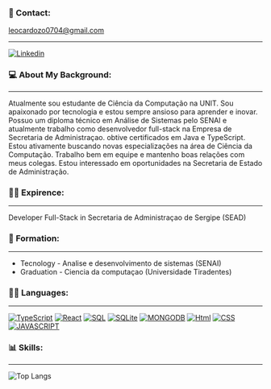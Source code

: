 ### 📧 Contact:

leocardozo0704@gmail.com

---

[![Linkedin](https://img.shields.io/badge/LinkedIn-0077B5?style=for-the-badge&logo=linkedin&logoColor=white)](https://www.linkedin.com/in/leolopescardozo/)

### 💻 About My Background:

---

Atualmente sou estudante de Ciência da Computação na UNIT. Sou apaixonado por tecnologia e estou sempre ansioso para aprender e inovar. Possuo um diploma técnico em Análise de Sistemas pelo SENAI e atualmente trabalho como desenvolvedor full-stack na Empresa de Secretaria de Administraçao. obtive certificados em Java e TypeScript. Estou ativamente buscando novas especializações na área de Ciência da Computação. Trabalho bem em equipe e mantenho boas relações com meus colegas. Estou interessado em oportunidades na Secretaria de Estado de Administração.







### 🧑‍💼 Expirence:

---

Developer Full-Stack in Secretaria de Administraçao de Sergipe (SEAD)

### 📖 Formation:

---

- Tecnology - Analise e desenvolvimento de sistemas (SENAI)
- Graduation - Ciencia da computaçao (Universidade Tiradentes)

### 👨‍💻 Languages:

---

[![TypeScript](https://img.shields.io/badge/TypeScript-007ACC?style=for-the-badge&logo=typescript&logoColor=white)](https://www.typescriptlang.org)
[![React](https://img.shields.io/badge/React-20232A?style=for-the-badge&logo=react&logoColor=61DAFB)](https://react.dev)
[![SQL](https://img.shields.io/badge/PostgreSQL-316192?style=for-the-badge&logo=postgresql&logoColor=white)](https://www.devart.com/litedac/features.html?gclid=CjwKCAjw4P6oBhBsEiwAKYVkq0e-aSV_PLbtc6da4ICy0FKMjm3j8lJgGGPFuOSP__EjRnrQ6I0obRoCeHgQAvD_BwE)
[![SQLite](https://img.shields.io/badge/SQLite-07405E?style=for-the-badge&logo=sqlite&logoColor=white)](https://www.postgresql.org)
[![MONGODB](https://img.shields.io/badge/MongoDB-4EA94B?style=for-the-badge&logo=mongodb&logoColor=white)](https://www.mongodb.com/pt-br)
[![Html](https://img.shields.io/badge/HTML5-E34F26?style=for-the-badge&logo=html5&logoColor=white)](https://en.wikipedia.org/wiki/HTML)
[![CSS](https://img.shields.io/badge/CSS-239120?&style=for-the-badge&logo=css3&logoColor=white)](https://developer.mozilla.org/en-US/docs/Web/CSS)
[![JAVASCRIPT](https://img.shields.io/badge/JavaScript-F7DF1E?style=for-the-badge&logo=javascript&logoColor=black)](https://www.javascript.com)

### 📊 Skills:

---

![Top Langs](https://github-readme-stats.vercel.app/api/top-langs/?username=victorsota&size_weight=0.5&count_weight=0.5)
